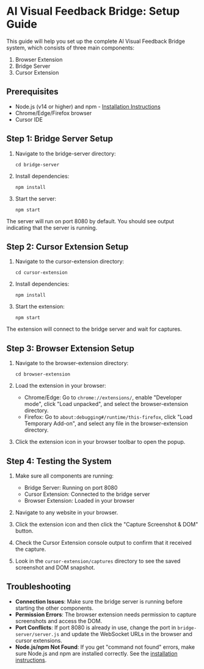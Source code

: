 # AI Visual Feedback Bridge: Setup Guide

This guide will help you set up the complete AI Visual Feedback Bridge system, which consists of three main components:

1. Browser Extension
2. Bridge Server
3. Cursor Extension

## Prerequisites

- Node.js (v14 or higher) and npm - [Installation Instructions](installation.md)
- Chrome/Edge/Firefox browser
- Cursor IDE

## Step 1: Bridge Server Setup

1. Navigate to the bridge-server directory:
   ```
   cd bridge-server
   ```

2. Install dependencies:
   ```
   npm install
   ```

3. Start the server:
   ```
   npm start
   ```

The server will run on port 8080 by default. You should see output indicating that the server is running.

## Step 2: Cursor Extension Setup

1. Navigate to the cursor-extension directory:
   ```
   cd cursor-extension
   ```

2. Install dependencies:
   ```
   npm install
   ```

3. Start the extension:
   ```
   npm start
   ```

The extension will connect to the bridge server and wait for captures.

## Step 3: Browser Extension Setup

1. Navigate to the browser-extension directory:
   ```
   cd browser-extension
   ```

2. Load the extension in your browser:
   - Chrome/Edge: Go to `chrome://extensions/`, enable "Developer mode", click "Load unpacked", and select the browser-extension directory.
   - Firefox: Go to `about:debugging#/runtime/this-firefox`, click "Load Temporary Add-on", and select any file in the browser-extension directory.

3. Click the extension icon in your browser toolbar to open the popup.

## Step 4: Testing the System

1. Make sure all components are running:
   - Bridge Server: Running on port 8080
   - Cursor Extension: Connected to the bridge server
   - Browser Extension: Loaded in your browser

2. Navigate to any website in your browser.

3. Click the extension icon and then click the "Capture Screenshot & DOM" button.

4. Check the Cursor Extension console output to confirm that it received the capture.

5. Look in the `cursor-extension/captures` directory to see the saved screenshot and DOM snapshot.

## Troubleshooting

- **Connection Issues**: Make sure the bridge server is running before starting the other components.
- **Permission Errors**: The browser extension needs permission to capture screenshots and access the DOM.
- **Port Conflicts**: If port 8080 is already in use, change the port in `bridge-server/server.js` and update the WebSocket URLs in the browser and cursor extensions.
- **Node.js/npm Not Found**: If you get "command not found" errors, make sure Node.js and npm are installed correctly. See the [installation instructions](installation.md). 